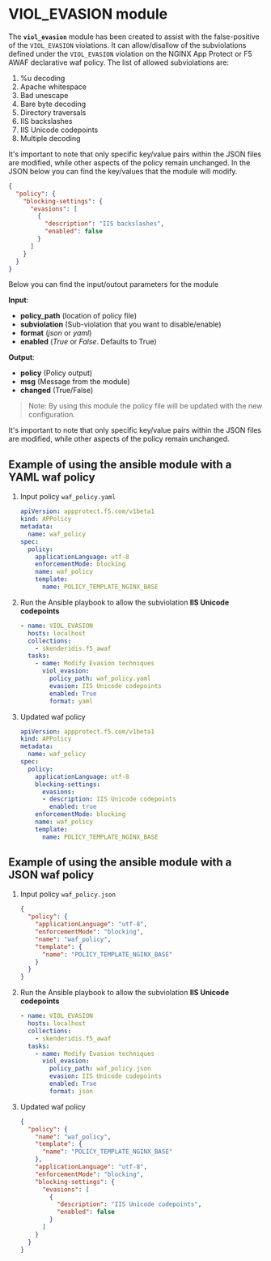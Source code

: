 # VIOL_EVASION module

The **`viol_evasion`** module has been created to assist with the false-positive of the `VIOL_EVASION` violations. It can allow/disallow of the subviolations defined under the `VIOL_EVASION` violation on the NGINX App Protect or F5 AWAF declarative waf policy. The list of allowed subviolations are:

1. %u decoding
1. Apache whitespace
1. Bad unescape
1. Bare byte decoding
1. Directory traversals
1. IIS backslashes
1. IIS Unicode codepoints
1. Multiple decoding

It's important to note that only specific key/value pairs within the JSON files are modified, while other aspects of the policy remain unchanged.
In the JSON below you can find the key/values that the module will modify.

```json
{
  "policy": {
    "blocking-settings": {
      "evasions": [
        {
          "description": "IIS backslashes",
          "enabled": false
        }
      ]
    }
  }
}
```

Below you can find the input/outout parameters for the module

**Input**:
- **policy_path** (location of policy file)
- **subviolation** (Sub-violation that you want to disable/enable)
- **format** (*json* or *yaml*)
- **enabled** (*True* or *False*. Defaults to True)

**Output**:
- **policy** (Policy output)
- **msg** (Message from the module)
- **changed** (True/False)

> Note: By using this module the policy file will be updated with the new configuration.

It's important to note that only specific key/value pairs within the JSON files are modified, while other aspects of the policy remain unchanged.

## Example of using the ansible module with a YAML waf policy
1. Input policy `waf_policy.yaml` 
    ```yaml
    apiVersion: appprotect.f5.com/v1beta1
    kind: APPolicy
    metadata:
      name: waf_policy
    spec:
      policy:
        applicationLanguage: utf-8
        enforcementMode: blocking
        name: waf_policy
        template:
          name: POLICY_TEMPLATE_NGINX_BASE
    ```

2. Run the Ansible playbook to allow the subviolation  **IIS Unicode codepoints**
    ```yaml
    - name: VIOL_EVASION
      hosts: localhost
      collections:
        - skenderidis.f5_awaf   
      tasks:
        - name: Modify Evasion techniques
          viol_evasion:
            policy_path: waf_policy.yaml
            evasion: IIS Unicode codepoints
            enabled: True
            format: yaml
    ```

3. Updated waf policy
    ```yaml
    apiVersion: appprotect.f5.com/v1beta1
    kind: APPolicy
    metadata:
      name: waf_policy
    spec:
      policy:
        applicationLanguage: utf-8
        blocking-settings:
          evasions:
          - description: IIS Unicode codepoints
            enabled: true
        enforcementMode: blocking
        name: waf_policy
        template:
          name: POLICY_TEMPLATE_NGINX_BASE
    ```



## Example of using the ansible module with a JSON waf policy
1. Input policy `waf_policy.json`
    ```json
    {
      "policy": {
        "applicationLanguage": "utf-8",
        "enforcementMode": "blocking",
        "name": "waf_policy",
        "template": {
          "name": "POLICY_TEMPLATE_NGINX_BASE"
        }
      }
    }
    ```
2. Run the Ansible playbook to allow the subviolation  **IIS Unicode codepoints**
    ```yaml
    - name: VIOL_EVASION
      hosts: localhost
      collections:
        - skenderidis.f5_awaf   
      tasks:
        - name: Modify Evasion techniques
          viol_evasion:
            policy_path: waf_policy.json
            evasion: IIS Unicode codepoints
            enabled: True
            format: json
    ```

3. Updated waf policy
    ```json
    {
      "policy": {
        "name": "waf_policy",
        "template": {
          "name": "POLICY_TEMPLATE_NGINX_BASE"
        },
        "applicationLanguage": "utf-8",
        "enforcementMode": "blocking",
        "blocking-settings": {
          "evasions": [
            {
              "description": "IIS Unicode codepoints",
              "enabled": false
            }
          ]
        }
      }
    }
    ```
